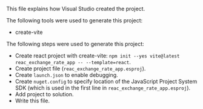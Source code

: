 This file explains how Visual Studio created the project.

The following tools were used to generate this project:
- create-vite

The following steps were used to generate this project:
- Create react project with create-vite: `npm init --yes vite@latest reac_exchange_rate_app -- --template=react`.
- Create project file (`reac_exchange_rate_app.esproj`).
- Create `launch.json` to enable debugging.
- Create `nuget.config` to specify location of the JavaScript Project System SDK (which is used in the first line in `reac_exchange_rate_app.esproj`).
- Add project to solution.
- Write this file.
